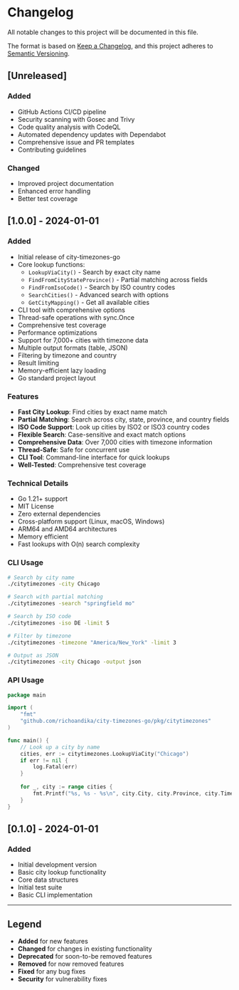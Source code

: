 # Changelog

All notable changes to this project will be documented in this file.

The format is based on [Keep a Changelog](https://keepachangelog.com/en/1.0.0/),
and this project adheres to [Semantic Versioning](https://semver.org/spec/v2.0.0.html).

## [Unreleased]

### Added
- GitHub Actions CI/CD pipeline
- Security scanning with Gosec and Trivy
- Code quality analysis with CodeQL
- Automated dependency updates with Dependabot
- Comprehensive issue and PR templates
- Contributing guidelines

### Changed
- Improved project documentation
- Enhanced error handling
- Better test coverage

## [1.0.0] - 2024-01-01

### Added
- Initial release of city-timezones-go
- Core lookup functions:
  - `LookupViaCity()` - Search by exact city name
  - `FindFromCityStateProvince()` - Partial matching across fields
  - `FindFromIsoCode()` - Search by ISO country codes
  - `SearchCities()` - Advanced search with options
  - `GetCityMapping()` - Get all available cities
- CLI tool with comprehensive options
- Thread-safe operations with sync.Once
- Comprehensive test coverage
- Performance optimizations
- Support for 7,000+ cities with timezone data
- Multiple output formats (table, JSON)
- Filtering by timezone and country
- Result limiting
- Memory-efficient lazy loading
- Go standard project layout

### Features
- **Fast City Lookup**: Find cities by exact name match
- **Partial Matching**: Search across city, state, province, and country fields
- **ISO Code Support**: Look up cities by ISO2 or ISO3 country codes
- **Flexible Search**: Case-sensitive and exact match options
- **Comprehensive Data**: Over 7,000 cities with timezone information
- **Thread-Safe**: Safe for concurrent use
- **CLI Tool**: Command-line interface for quick lookups
- **Well-Tested**: Comprehensive test coverage

### Technical Details
- Go 1.21+ support
- MIT License
- Zero external dependencies
- Cross-platform support (Linux, macOS, Windows)
- ARM64 and AMD64 architectures
- Memory efficient
- Fast lookups with O(n) search complexity

### CLI Usage
```bash
# Search by city name
./citytimezones -city Chicago

# Search with partial matching
./citytimezones -search "springfield mo"

# Search by ISO code
./citytimezones -iso DE -limit 5

# Filter by timezone
./citytimezones -timezone "America/New_York" -limit 3

# Output as JSON
./citytimezones -city Chicago -output json
```

### API Usage
```go
package main

import (
    "fmt"
    "github.com/richoandika/city-timezones-go/pkg/citytimezones"
)

func main() {
    // Look up a city by name
    cities, err := citytimezones.LookupViaCity("Chicago")
    if err != nil {
        log.Fatal(err)
    }
    
    for _, city := range cities {
        fmt.Printf("%s, %s - %s\n", city.City, city.Province, city.Timezone)
    }
}
```

## [0.1.0] - 2024-01-01

### Added
- Initial development version
- Basic city lookup functionality
- Core data structures
- Initial test suite
- Basic CLI implementation

---

## Legend

- **Added** for new features
- **Changed** for changes in existing functionality
- **Deprecated** for soon-to-be removed features
- **Removed** for now removed features
- **Fixed** for any bug fixes
- **Security** for vulnerability fixes